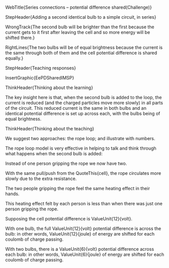 WebTitle{Series connections &ndash; potential difference shared(Challenge)}

StepHeader{Adding a second identical bulb to a simple circuit, in series}

WrongTrack{The second bulb will be brighter than the first because the current gets to it first after leaving the cell and so more energy will be shifted there.}

RightLines{The two bulbs will be of equal brightness because the current is the same through both of them and the cell potential difference is shared equally.}

StepHeader{Teaching responses}

InsertGraphic{EePDSharedIMSP}

ThinkHeader{Thinking about the learning}

The key insight here is that, when the second bulb is added to the loop, the current is reduced (and the charged particles move more slowly) in all parts of the circuit. This reduced current is the same in both bulbs and an identical potential difference is set up across each, with the bulbs being of equal brightness.

ThinkHeader{Thinking about the teaching}

We suggest two approaches: the rope loop; and illustrate with numbers.

The rope loop model is very effective in helping to talk and think through what happens when the second bulb is added:

Instead of one person gripping the rope we now have two.

With the same pull/push from the QuoteThis{cell}, the rope circulates more slowly due to the extra resistance.

The two people gripping the rope feel the same heating effect in their hands.

This heating effect felt by each person is less than when there was just one person gripping the rope.

Supposing the cell potential difference is ValueUnit{12}{volt}.

With one bulb, the full ValueUnit{12}{volt} potential difference is across the bulb: in other words, ValueUnit{12}{joule} of energy are shifted for each coulomb of charge passing.

With two bulbs, there is a ValueUnit{6}{volt} potential difference across each bulb: in other words, ValueUnit{6}{joule} of energy are shifted for each coulomb of charge passing.

